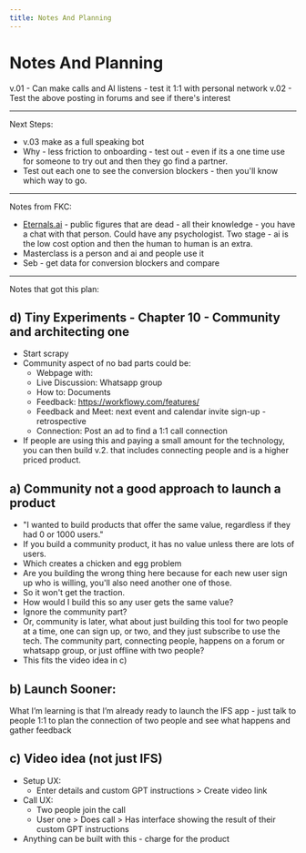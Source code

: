 ```yaml
---
title: Notes And Planning
---
```


# Notes And Planning

v.01 - Can make calls and AI listens - test it 1:1 with personal network 
v.02 - Test the above posting in forums and see if there's interest 

--- 

Next Steps: 

- v.03 make as a full speaking bot 
- Why - less friction to onboarding - test out - even if its a one time use for someone to try out and then they go find a partner. 
- Test out each one to see the conversion blockers - then you'll know which way to go. 


--- 

Notes from FKC: 
- [Eternals.ai](http://eternals.ai/) - public figures that are dead - all their knowledge - you have a chat with that person. Could have any psychologist. Two stage - ai is the low cost option and then the human to human is an extra. 
- Masterclass is a person and ai and people use it 
- Seb - get data for conversion blockers and compare 

--- 

Notes that got this plan: 

## d) Tiny Experiments - Chapter 10 - Community and architecting one 
- Start scrapy 
- Community aspect of no bad parts could be: 
	- Webpage with: 
	- Live Discussion: Whatsapp group 
	- How to: Documents 
	- Feedback: https://workflowy.com/features/ 
	- Feedback and Meet: next event and calendar invite sign-up - retrospective 
	- Connection: Post an ad to find a 1:1 call connection 
- If people are using this and paying a small amount for the technology, you can then build v.2. that includes connecting people and is a higher priced product. 

## a) Community not a good approach to launch a product 
- "I wanted to build products that offer the same value, regardless if they had 0 or 1000 users."
- If you build a community product, it has no value unless there are lots of users. 
- Which creates a chicken and egg problem 
- Are you building the wrong thing here because for each new user sign up who is willing, you'll also need another one of those. 
- So it won't get the traction. 
- How would I build this so any user gets the same value? 
- Ignore the community part? 
- Or, community is later, what about just building this tool for two people at a time, one can sign up, or two, and they just subscribe to use the tech. The community part, connecting people, happens on a forum or whatsapp group, or just offline with two people? 
- This fits the video idea in c) 

## b) Launch Sooner: 

What I’m learning is that I’m already ready to launch the IFS app - just talk to people 1:1 to plan the connection of two people and see what happens and gather feedback

## c) Video idea (not just IFS)
- Setup UX: 
	- Enter details and custom GPT instructions > Create video link 
- Call UX: 
	- Two people join the call 
	- User one > Does call > Has interface showing the result of their custom GPT instructions 
- Anything can be built with this - charge for the product 
